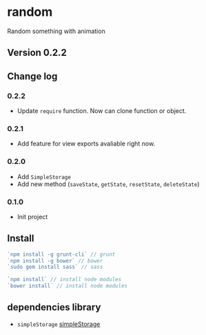 random
======

Random something with animation

## Version 0.2.2


## Change log

### 0.2.2
- Update `require` function. Now can clone function or object.


### 0.2.1
- Add feature for view exports avaliable right now.


### 0.2.0
- Add `SimpleStorage`
- Add new method (`saveState`, `getState`, `resetState`, `deleteState`)


### 0.1.0
- Init project


## Install

```javascript
`npm install -g grunt-cli` // grunt
`npm install -g bower` // bower
`sudo gem install sass` // sass

`npm install` // install node modules
`bower install` // install node modules
```


## dependencies library

- `simpleStorage` [simpleStorage](https://github.com/andris9/simpleStorage)